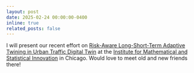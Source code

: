```yaml
---
layout: post
date: 2025-02-24 00:00:00-0400
inline: true
related_posts: false
---
```


I will present our recent effort on [Risk-Aware Long-Short-Term Adaptive Twining in Urban Traffic Digital Twin](https://arxiv.org/abs/2407.15025) at the [Institute for Mathematical and Statistical Innovation](https://www.imsi.institute/activities/uncertainty-quantification-strategies-for-multi-physics-systems-and-digital-twins/#register) in Chicago. Would love to meet old and new friends there!
